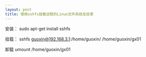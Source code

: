```yaml
---
layout: post
title: 使用sshfs挂载远程的Linux文件系统及目录
---
```


安装：
sudo apt-get install sshfs

挂载：
sshfs guoxin@192.168.3.1:/home/guoxin/  /home/guoxin/gx01

卸载
umount  /home/guoxin/gx01